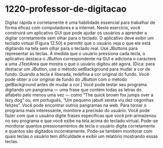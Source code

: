 # 1220-professor-de-digitacao
Digitar rápida e corretamente é uma habilidade essencial para trabalhar de forma eficaz com computadores e a internet. Neste exercício, você construirá um aplicativo GUI que
pode ajudar os usuários a aprender a digitar corretamente sem olhar para o teclado. O aplicativo deve exibir um teclado virtual (Figura
12.50) e permitir que o usuário veja o que ele está digitando na tela sem olhar para o teclado real. Use JButtons para representar as
teclas. À medida que o usuário pressiona cada tecla, o aplicativo destaca o JButton correspondente na GUI e adiciona o caractere a uma
JTextArea que mostra o que o usuário digitou até agora. [Dica: para destacar um JButton, use o método setBackground para
mudar a cor de fundo. Quando a tecla é liberada, redefina a cor original do fundo. Você pode obter a cor original de fundo do JButton
com o método getBackground antes de mudar a cor.]
Você pode testar seu programa digitando um pangrama — uma frase que contém todas as letras do alfabeto pelo menos uma vez —
como “The quick brown fox jumps over a lazy dog” ou, em português, “Um pequeno jabuti xereta viu dez cegonhas felizes”. Você pode encontrar outros pangramas na web.
Para tornar o programa mais interessante, monitore a precisão do usuário. Você pode fazer com que o usuário digite frases específicas
que você pré-armazenou no seu programa e que você exibe na tela acima do teclado virtual. Pode-se monitorar quantos pressionamentos de
tecla o usuário digita corretamente e quantos são digitados incorretamente. Pode-se também monitorar com quais teclas o usuário tem dificuldade e exibir um relatório mostrando essas teclas.
